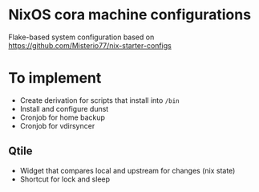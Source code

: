 # NixOS cora machine configurations

Flake-based system configuration based on https://github.com/Misterio77/nix-starter-configs

# To implement
- Create derivation for scripts that install into `/bin`
- Install and configure dunst
- Cronjob for home backup
- Cronjob for vdirsyncer

## Qtile
- Widget that compares local and upstream for changes (nix state)
- Shortcut for lock and sleep
